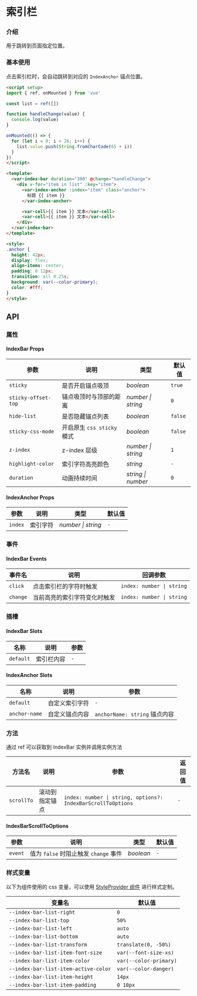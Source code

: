 # 索引栏

### 介绍

用于跳转到页面指定位置。

### 基本使用

点击索引栏时，会自动跳转到对应的 `IndexAnchor` 锚点位置。

```html
<script setup>
import { ref, onMounted } from 'vue'

const list = ref([])

function handleChange(value) {
  console.log(value)
}

onMounted(() => {
  for (let i = 0; i < 26; i++) {
    list.value.push(String.fromCharCode(65 + i))
  }
})
</script>

<template>
  <var-index-bar duration="300" @change="handleChange">
    <div v-for="item in list" :key="item">
      <var-index-anchor :index="item" class="anchor">
        标题 {{ item }}
      </var-index-anchor>

      <var-cell>{{ item }} 文本</var-cell>
      <var-cell>{{ item }} 文本</var-cell>
    </div>
  </var-index-bar>
</template>

<style>
.anchor {
  height: 42px;
  display: flex;
  align-items: center;
  padding: 0 12px;
  transition: all 0.25s;
  background: var(--color-primary);
  color: #fff;
}
</style>
```

## API

### 属性

#### IndexBar Props

| 参数                  | 说明 | 类型 | 默认值 |
|---------------------| -------------- | -------- | --------- |
| `sticky`            | 是否开启锚点吸顶 | _boolean_ | `true` |
| `sticky-offset-top` | 锚点吸顶时与顶部的距离 | _number \| string_ | `0` |
| `hide-list`         | 是否隐藏锚点列表 | _boolean_ | `false` |
| `sticky-css-mode`   | 开启原生 `css sticky` 模式 | _boolean_ | `false` |
| `z-index`           | z-index 层级 | _number \| string_ | `1` |
| `highlight-color`   | 索引字符高亮颜色 | _string_ | `-` |
| `duration`          | 动画持续时间 | _string \| number_ | `0` |

#### IndexAnchor Props

| 参数 | 说明 | 类型 | 默认值 |
| ----- | -------------- | -------- | ---------- |
| `index` | 索引字符 | _number \| string_ |`-` |

### 事件

#### IndexBar Events

| 事件名 | 说明 | 回调参数 |
| ----- | -------------- | -------- |
| `click` | 点击索引栏的字符时触发 | `index: number \| string` |
| `change` | 当前高亮的索引字符变化时触发| `index: number \| string` |

### 插槽

#### IndexBar Slots

| 名称 | 说明 | 参数 |
| --- | -- | --- |
| `default` | 索引栏内容 | `-` |

#### IndexAnchor Slots

| 名称 | 说明 | 参数 |
| --- | --- | --- |
| `default` | 自定义索引字符 | `-` |
| `anchor-name` | 自定义锚点内容 | `anchorName: string` 锚点内容 |

### 方法
通过 ref 可以获取到 IndexBar 实例并调用实例方法

| 方法名 | 说明 | 参数 | 返回值                                 |
| --- | --- | --- |-------------------------------------|
| `scrollTo` | 滚动到指定锚点	 | `index: number \| string, options?: IndexBarScrollToOptions` | `-` |

#### IndexBarScrollToOptions

| 参数 | 说明 | 类型 | 默认值 |
| --- | --- | --- | --- |
| `event` | 值为 `false` 时阻止触发 `change` 事件 | _boolean_ | `-` |


### 样式变量
以下为组件使用的 css 变量，可以使用 [StyleProvider 组件](#/zh-CN/style-provider) 进行样式定制。

| 变量名 | 默认值 |
| --- | --- |
| `--index-bar-list-right`             | `0`                    |
| `--index-bar-list-top`               | `50%`                  |
| `--index-bar-list-left`              | `auto`                 |
| `--index-bar-list-bottom`            | `auto`                 |
| `--index-bar-list-transform`         | `translate(0, -50%)`   |
| `--index-bar-list-item-font-size`    | `var(--font-size-xs)`  |
| `--index-bar-list-item-color`        | `var(--color-primary)` |
| `--index-bar-list-item-active-color` | `var(--color-danger)`  |
| `--index-bar-list-item-height`       | `14px`                 |
| `--index-bar-list-item-padding`      | `0 10px`               |
